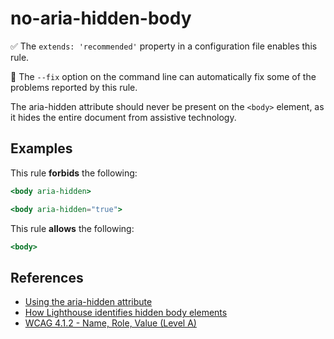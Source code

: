 # no-aria-hidden-body

✅ The `extends: 'recommended'` property in a configuration file enables this rule.

🔧 The `--fix` option on the command line can automatically fix some of the problems reported by this rule.

The aria-hidden attribute should never be present on the `<body>` element, as it hides the entire document from assistive technology.

## Examples

This rule **forbids** the following:

```hbs
<body aria-hidden>
```

```hbs
<body aria-hidden="true">
```

This rule **allows** the following:

```hbs
<body>
```

## References

* [Using the aria-hidden attribute](https://developer.mozilla.org/en-US/docs/Web/Accessibility/ARIA/ARIA_Techniques/Using_the_aria-hidden_attribute)
* [How Lighthouse identifies hidden body elements](https://web.dev/aria-hidden-body/)
* [WCAG 4.1.2 - Name, Role, Value (Level A)](https://www.w3.org/TR/WCAG21/#name-role-value)
